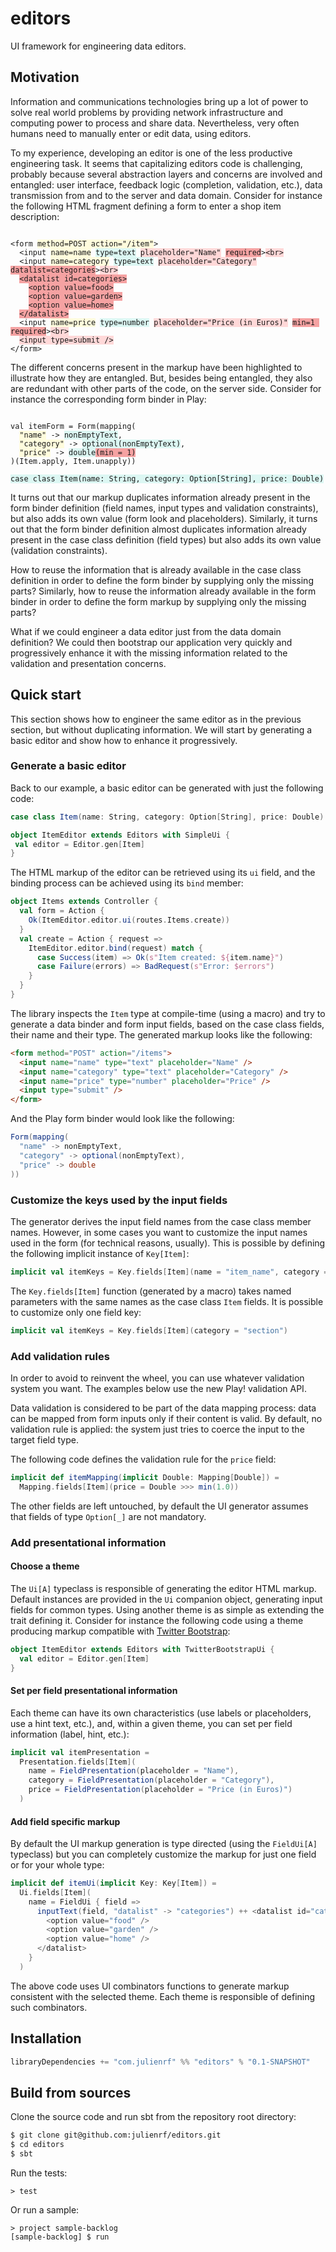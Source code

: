 # editors

UI framework for engineering data editors.

## Motivation

Information and communications technologies bring up a lot of power to solve real world problems by providing network infrastructure and computing power to process and share data. Nevertheless, very often humans need to manually enter or edit data, using editors.

To my experience, developing an editor is one of the less productive engineering task. It seems that capitalizing editors code is challenging, probably because several abstraction layers and concerns are involved and entangled: user interface, feedback logic (completion, validation, etc.), data transmission from and to the server and data domain. Consider for instance the following HTML fragment defining a form to enter a shop item description:

<pre><code>
&lt;form <span title="data transmission" style="background-color: #FFFCDD;">method=POST action="/item"</span>&gt;
  &lt;input <span title="data transmission" style="background-color: #FFFCDD;">name=name</span> <span title="data domain" style="background-color: #DCF7F3;">type=text</span> <span title="user interface" style="background-color: #FFD8D8;">placeholder="Name"</span> <span title="feedback logic" style="background-color: #F5A2A2;">required</span>&gt;<span title="user interface" style="background-color: #FFD8D8;">&lt;br&gt;</span>
  &lt;input <span title="data transmission" style="background-color: #FFFCDD;">name=category</span> <span title="data domain" style="background-color: #DCF7F3;">type=text</span> <span title="user interface" style="background-color: #FFD8D8;">placeholder="Category"</span> <span title="feedback logic" style="background-color: #F5A2A2;">datalist=categories</span>&gt;<span title="user interface" style="background-color: #FFD8D8;">&lt;br&gt;</span>
  <span title="feedback logic" style="background-color: #F5A2A2;">&lt;datalist id=categories&gt;</span>
    <span title="feedback logic" style="background-color: #F5A2A2;">&lt;option value=food&gt;</span>
    <span title="feedback logic" style="background-color: #F5A2A2;">&lt;option value=garden&gt;</span>
    <span title="feedback logic" style="background-color: #F5A2A2;">&lt;option value=home&gt;</span>
  <span title="feedback logic" style="background-color: #F5A2A2;">&lt;/datalist&gt;</span>
  &lt;input <span title="data transmission" style="background-color: #FFFCDD;">name=price</span> <span title="data domain" style="background-color: #DCF7F3;">type=number</span> <span title="user interface" style="background-color: #FFD8D8;">placeholder="Price (in Euros)"</span> <span title="feedback logic" style="background-color: #F5A2A2;">min=1 required</span>&gt;<span title="user interface" style="background-color: #FFD8D8;">&lt;br&gt;</span>
  <span title="user interface" style="background-color: #FFD8D8;">&lt;input type=submit /&gt;</span>
&lt;/form&gt;
</code></pre>

The different concerns present in the markup have been highlighted to illustrate how they are entangled. But, besides being entangled, they also are redundant with other parts of the code, on the server side. Consider for instance the corresponding form binder in Play:

<pre><code>
val itemForm = Form(mapping(
  <span title="data transmission" style="background-color: #FFFCDD;">"name"</span> -> <span title="data domain" style="background-color: #DCF7F3;">nonEmptyText</span>,
  <span title="data transmission" style="background-color: #FFFCDD;">"category"</span> -> <span title="data domain" style="background-color: #DCF7F3;">optional(nonEmptyText)</span>,
  <span title="data transmission" style="background-color: #FFFCDD;">"price"</span> -> <span title="data domain" style="background-color: #DCF7F3;">double</span><span title="feedback logic" style="background-color: #F5A2A2;">(min = 1)</span>
)(Item.apply, Item.unapply))

<span title="data domain" style="background-color: #DCF7F3;">case class Item(name: String, category: Option[String], price: Double)</span>
</code></pre>

It turns out that our markup duplicates information already present in the form binder definition (field names, input types and validation constraints), but also adds its own value (form look and placeholders). Similarly, it turns out that the form binder definition almost duplicates information already present in the case class definition (field types) but also adds its own value (validation constraints).

How to reuse the information that is already available in the case class definition in order to define the form binder by supplying only the missing parts? Similarly, how to reuse the information already available in the form binder in order to define the form markup by supplying only the missing parts?

What if we could engineer a data editor just from the data domain definition? We could then bootstrap our application very quickly and progressively enhance it with the missing information related to the validation and presentation concerns.

## Quick start

This section shows how to engineer the same editor as in the previous section, but without duplicating information. We will start by generating a basic editor and show how to enhance it progressively.

### Generate a basic editor

Back to our example, a basic editor can be generated with just the following code:

```scala
case class Item(name: String, category: Option[String], price: Double)

object ItemEditor extends Editors with SimpleUi {
 val editor = Editor.gen[Item]
}
```

The HTML markup of the editor can be retrieved using its `ui` field, and the binding process can be achieved using its `bind` member:

```scala
object Items extends Controller {
  val form = Action {
    Ok(ItemEditor.editor.ui(routes.Items.create))
  }
  val create = Action { request =>
    ItemEditor.editor.bind(request) match {
      case Success(item) => Ok(s"Item created: ${item.name}")
      case Failure(errors) => BadRequest(s"Error: $errors")
    }
  }
}
```

The library inspects the `Item` type at compile-time (using a macro) and try to generate a data binder and form input fields, based on the case class fields, their name and their type. The generated markup looks like the following:

```html
<form method="POST" action="/items">
  <input name="name" type="text" placeholder="Name" />
  <input name="category" type="text" placeholder="Category" />
  <input name="price" type="number" placeholder="Price" />
  <input type="submit" />
</form>
```

And the Play form binder would look like the following:

```scala
Form(mapping(
  "name" -> nonEmptyText,
  "category" -> optional(nonEmptyText),
  "price" -> double
))
```

### Customize the keys used by the input fields

The generator derives the input field names from the case class member names. However, in some cases you want to customize the input names used in the form (for technical reasons, usually). This is possible by defining the following implicit instance of `Key[Item]`:

```scala
implicit val itemKeys = Key.fields[Item](name = "item_name", category = "item_category", price = "item_price")
```

The `Key.fields[Item]` function (generated by a macro) takes named parameters with the same names as the case class `Item` fields. It is possible to customize only one field key:

```scala
implicit val itemKeys = Key.fields[Item](category = "section")
```

### Add validation rules

In order to avoid to reinvent the wheel, you can use whatever validation system you want. The examples below use the new Play! validation API.

Data validation is considered to be part of the data mapping process: data can be mapped from form inputs only if their content is valid. By default, no validation rule is applied: the system just tries to coerce the input to the target field type.

The following code defines the validation rule for the `price` field:

```scala
implicit def itemMapping(implicit Double: Mapping[Double]) =
  Mapping.fields[Item](price = Double >>> min(1.0))
```

The other fields are left untouched, by default the UI generator assumes that fields of type `Option[_]` are not mandatory.

### Add presentational information

#### Choose a theme

The `Ui[A]` typeclass is responsible of generating the editor HTML markup. Default instances are provided in the `Ui` companion object, generating input fields for common types. Using another theme is as simple as extending the trait defining it. Consider for instance the following code using a theme producing markup compatible with [Twitter Bootstrap](http://getbootstrap.com/):

```scala
object ItemEditor extends Editors with TwitterBootstrapUi {
  val editor = Editor.gen[Item]
}
```

#### Set per field presentational information

Each theme can have its own characteristics (use labels or placeholders, use a hint text, etc.), and, within a given theme, you can set per field information (label, hint, etc.):

```scala
implicit val itemPresentation =
  Presentation.fields[Item](
    name = FieldPresentation(placeholder = "Name"),
    category = FieldPresentation(placeholder = "Category"),
    price = FieldPresentation(placeholder = "Price (in Euros)")
  )
```

#### Add field specific markup

By default the UI markup generation is type directed (using the `FieldUi[A]` typeclass) but you can completely customize the markup for just one field or for your whole type:

```scala
implicit def itemUi(implicit Key: Key[Item]) =
  Ui.fields[Item](
    name = FieldUi { field =>
      inputText(field, "datalist" -> "categories") ++ <datalist id="categories">
        <option value="food" />
        <option value="garden" />
        <option value="home" />
      </datalist>
    }
  )
```

The above code uses UI combinators functions to generate markup consistent with the selected theme. Each theme is responsible of defining such combinators.

## Installation

```scala
libraryDependencies += "com.julienrf" %% "editors" % "0.1-SNAPSHOT"
```

## Build from sources

Clone the source code and run sbt from the repository root directory:

```sh
$ git clone git@github.com:julienrf/editors.git
$ cd editors
$ sbt
```

Run the tests:

```
> test
```

Or run a sample:

```
> project sample-backlog
[sample-backlog] $ run
```
